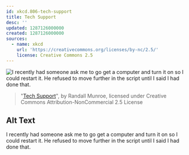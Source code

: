 ```yaml
---
id: xkcd.806-tech-support
title: Tech Support
desc: ''
updated: 1287126000000
created: 1287126000000
sources:
  - name: xkcd
    url: 'https://creativecommons.org/licenses/by-nc/2.5/'
    license: Creative Commons 2.5
---
```

![I recently had someone ask me to go get a computer and turn it on so I could restart it. He refused to move further in the script until I said I had done that.](https://imgs.xkcd.com/comics/tech_support.png)
> "[Tech Support](https://xkcd.com/806/)", by Randall Munroe, licensed under Creative Commons Attribution-NonCommercial 2.5 License

## Alt Text
I recently had someone ask me to go get a computer and turn it on so I could restart it. He refused to move further in the script until I said I had done that.
